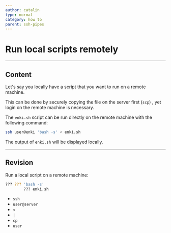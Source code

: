 ```yaml
---
author: catalin
type: normal
category: how to
parent: ssh-pipes
---
```


# Run local scripts remotely


---

## Content

Let's say you locally have a script that you want to run on a remote machine.

This can be done by securely copying the file on the server first (`scp`) , yet login on the remote machine is necessary.

The `enki.sh` script can be run directly on the remote machine with the following command:

```bash
ssh user@enki 'bash -s' < enki.sh
```

The output of `enki.sh` will be displayed locally.


---

## Revision

Run a local script on a remote machine:

```bash
??? ??? 'bash -s' 
        ??? enki.sh
```

- `ssh`
- `user@server`
- `<`
- `|`
- `cp`
- `user`
